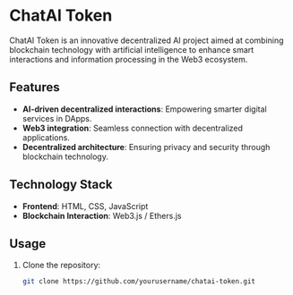 # ChatAI Token

ChatAI Token is an innovative decentralized AI project aimed at combining blockchain technology with artificial intelligence to enhance smart interactions and information processing in the Web3 ecosystem.

## Features

- **AI-driven decentralized interactions**: Empowering smarter digital services in DApps.
- **Web3 integration**: Seamless connection with decentralized applications.
- **Decentralized architecture**: Ensuring privacy and security through blockchain technology.

## Technology Stack

- **Frontend**: HTML, CSS, JavaScript
- **Blockchain Interaction**: Web3.js / Ethers.js

## Usage

1. Clone the repository:
   ```bash
   git clone https://github.com/yourusername/chatai-token.git
